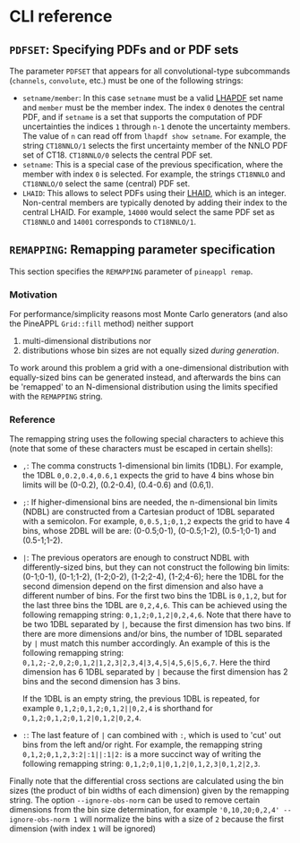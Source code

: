 # CLI reference

## `PDFSET`: Specifying PDFs and or PDF sets

The parameter `PDFSET` that appears for all convolutional-type subcommands
(`channels`, `convolute`, etc.) must be one of the following strings:

- `setname/member`: In this case `setname` must be a valid [LHAPDF] set name
  and `member` must be the member index. The index `0` denotes the central PDF,
  and if `setname` is a set that supports the computation of PDF uncertainties
  the indices `1` through `n-1` denote the uncertainty members. The value of
  `n` can read off from `lhapdf show setname`. For example, the string
  `CT18NNLO/1` selects the first uncertainty member of
  the NNLO PDF set of CT18. `CT18NNLO/0` selects the central PDF set.
- `setname`: This is a special case of the previous specification, where the
  member with index `0` is selected. For example, the strings `CT18NNLO` and
  `CT18NNLO/0` select the same (central) PDF set.
- `LHAID`: This allows to select PDFs using their [LHAID](LHAID), which is an
  integer. Non-central members are typically denoted by adding their index to
  the central LHAID. For example, `14000` would select the same PDF set as
  `CT18NNLO` and `14001` corresponds to `CT18NNLO/1`.

## `REMAPPING`: Remapping parameter specification

This section specifies the `REMAPPING` parameter of `pineappl remap`.

### Motivation

For performance/simplicity reasons most Monte Carlo generators (and also the
PineAPPL `Grid::fill` method) neither support

1) multi-dimensional distributions nor
2) distributions whose bin sizes are not equally sized *during generation*.

To work around this problem a grid with a one-dimensional distribution with
equally-sized bins can be generated instead, and afterwards the bins can be
'remapped' to an N-dimensional distribution using the limits specified with the
`REMAPPING` string.

### Reference

The remapping string uses the following special characters to achieve this
(note that some of these characters must be escaped in certain shells):

- `,`: The comma constructs 1-dimensional bin limits (1DBL). For example,
  the 1DBL `0,0.2,0.4,0.6,1` expects the grid to have 4 bins whose bin limits
  will be (0-0.2), (0.2-0.4), (0.4-0.6) and (0.6,1).
- `;`: If higher-dimensional bins are needed, the n-dimensional bin limits
  (NDBL) are constructed from a Cartesian product of 1DBL separated with a
  semicolon. For example, `0,0.5,1;0,1,2` expects the grid to have 4 bins,
  whose 2DBL will be are: (0-0.5;0-1), (0-0.5;1-2), (0.5-1;0-1) and
  (0.5-1;1-2).
- `|`: The previous operators are enough to construct NDBL with
  differently-sized bins, but they can not construct the following bin limits:
  (0-1;0-1), (0-1;1-2), (1-2;0-2), (1-2;2-4), (1-2;4-6); here the 1DBL for the
  second dimension depend on the first dimension and also have a different
  number of bins. For the first two bins the 1DBL is `0,1,2`, but for the last
  three bins the 1DBL are `0,2,4,6`. This can be achieved using the following
  remapping string: `0,1,2;0,1,2|0,2,4,6`. Note that there have to be two 1DBL
  separated by `|`, because the first dimension has two bins. If there are more
  dimensions and/or bins, the number of 1DBL separated by `|` must match this
  number accordingly. An example of this is the following remapping string:
  `0,1,2;-2,0,2;0,1,2|1,2,3|2,3,4|3,4,5|4,5,6|5,6,7`. Here the third dimension
  has 6 1DBL separated by `|` because the first dimension has 2 bins and the
  second dimension has 3 bins.

  If the 1DBL is an empty string, the previous 1DBL is repeated, for example
  `0,1,2;0,1,2;0,1,2||0,2,4` is shorthand for `0,1,2;0,1,2;0,1,2|0,1,2|0,2,4`.
- `:`: The last feature of `|` can combined with `:`, which is used to 'cut'
  out bins from the left and/or right. For example, the remapping string
  `0,1,2;0,1,2,3:2|:1||:1|2:` is a more succinct way of writing the following
  remapping string: `0,1,2;0,1|0,1,2|0,1,2,3|0,1,2|2,3`.

Finally note that the differential cross sections are calculated using the bin
sizes (the product of bin widths of each dimension) given by the remapping
string. The option `--ignore-obs-norm` can be used to remove certain dimensions
from the bin size determination, for example `'0,10,20;0,2,4' --ignore-obs-norm
1` will normalize the bins with a size of `2` because the first dimension (with
index `1` will be ignored)

[LHAPDF]: https://lhapdf.hepforge.org/pdfsets.html
